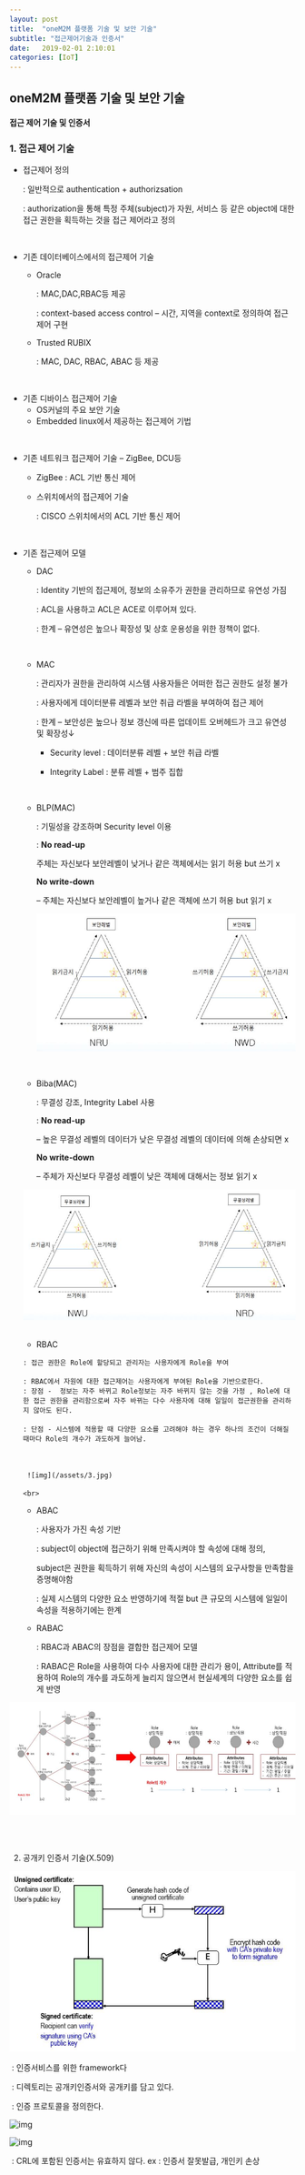 ```yaml
---
layout: post
title:  "oneM2M 플랫폼 기술 및 보안 기술"
subtitle: "접근제어기술과 인증서"
date:   2019-02-01 2:10:01
categories: [IoT]
---
```


## oneM2M **플랫폼 기술 및 보안 기술**

#### 					접근 제어 기술 및 인증서 



### 1. 접근 제어 기술

- 접근제어 정의

  : 일반적으로 authentication + authorizsation

  : authorization을 통해 특정 주체(subject)가 자원, 서비스 등 같은 object에 대한 접근 권한을 획득하는 것을 접근 제어라고 정의

 <br>

- 기존 데이터베이스에서의 접근제어 기술
  - Oracle

    : MAC,DAC,RBAC등 제공

    : context-based access control – 시간, 지역을 context로 정의하여 접근제어 구현

  - Trusted RUBIX

    : MAC, DAC, RBAC, ABAC 등 제공

 <br>

- 기존 디바이스 접근제어 기술
  - OS커널의 주요 보안 기술
  - Embedded linux에서 제공하는 접근제어 기법

 <br>

- 기존 네트워크 접근제어 기술 – ZigBee, DCU등

  - ZigBee : ACL 기반 통신 제어

  - 스위치에서의 접근제어 기술

    : CISCO 스위치에서의 ACL 기반 통신 제어

 

 

 <br>

- 기존 접근제어 모델

  - DAC

    : Identity 기반의 접근제어, 정보의 소유주가 권한을 관리하므로 유연성 가짐

    : ACL을 사용하고 ACL은 ACE로 이루어져 있다.

    : 한계 – 유연성은 높으나 확장성 및 상호 운용성을 위한 정책이 없다.

    <br>

  - MAC

    : 관리자가 권한을 관리하여 시스템 사용자들은 어떠한 접근 권한도 설정 불가

    : 사용자에게 데이터분류 레벨과 보안 취급 라벨을 부여하여 접근 제어

    : 한계 – 보안성은 높으나 정보 갱신에 따른 업데이트 오버헤드가 크고 유연성 및 확장성↓

    - Security level : 데이터분류 레벨 + 보안 취급 라벨

    - Integrity Label : 분류 레벨 + 범주 집합

      <br>

  - BLP(MAC)

    : 기밀성을 강조하며 Security level 이용

    : **No read-up** 

    주체는 자신보다 보안레벨이 낮거나 같은 객체에서는 읽기 허용 but 쓰기 x

     **No write-down**

     – 주체는 자신보다 보안레벨이 높거나 같은 객체에 쓰기 허용 but 읽기 x

    ![img](/assets/1.jpg)

    <br>

  - Biba(MAC)

    : 무결성 강조, Integrity Label 사용

    : **No read-up** 

    – 높은 무결성 레벨의 데이터가 낮은 무결성 레벨의 데이터에 의해 손상되면 x

     **No write-down** 

    – 주체가 자신보다 무결성 레벨이 낮은 객체에 대해서는 정보 읽기 x

  ![img](/assets/2.jpg)

  <br>

  

    -  RBAC

      : 접근 권한은 Role에 할당되고 관리자는 사용자에게 Role을 부여

      : RBAC에서 자원에 대한 접근제어는 사용자에게 부여된 Role을 기반으로한다.​		: 장점 -  정보는 자주 바뀌고 Role정보는 자주 바뀌지 않는 것을 가정 , Role에 대한 접근 권한을 관리함으로써 자주 바뀌는 다수 사용자에 대해 일일이 접근권한을 관리하지 않아도 된다.

      : 단점 - 시스템에 적용할 때 다양한 요소를 고려해야 하는 경우 하나의 조건이 더해질 때마다 Role의 개수가 과도하게 늘어남.

      

      ​	![img](/assets/3.jpg)

      <br>

  - ABAC

    : 사용자가 가진 속성 기반

    :  subject이 object에 접근하기 위해 만족시켜야 할 속성에 대해 정의,

    subject은 권한을 획득하기 위해 자신의 속성이 시스템의 요구사항을 만족함을 증명해야함

    : 실제 시스템의 다양한 요소 반영하기에 적절 but 큰 규모의 시스템에 일일이 속성을 적용하기에는 한계<br>

  - RABAC

    : RBAC과 ABAC의 장점을 결합한 접근제어 모델

    : RABAC은 Role을 사용하여 다수 사용자에 대한 관리가 용이, Attribute를 적용하여 Role의 개수를 과도하게 늘리지 않으면서 현실세계의 다양한 요소를 쉽게 반영

![img](/assets/4.jpg)

 

 

 

 

 <br><br>

2. 공개키 인증서 기술(X.509)

![img](/assets/5.jpg)

​    : 인증서비스를 위한 framework다

​    : 디렉토리는 공개키인증서와 공개키를 담고 있다. 

​    : 인증 프로토콜을 정의한다.

![img](/assets/6.jpg)

![img](/assets/7.jpg)

​    : CRL에 포함된 인증서는 유효하지 않다. ex : 인증서 잘못발급, 개인키 손상


